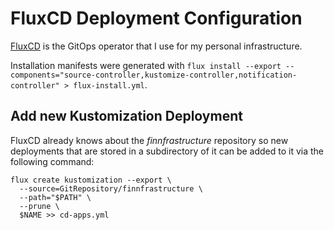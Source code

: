 # FluxCD Deployment Configuration

[FluxCD](https://fluxcd.io/) is the GitOps operator that I use for my personal infrastructure.

Installation manifests were generated with `flux install --export --components="source-controller,kustomize-controller,notification-controller" > flux-install.yml`.

## Add new Kustomization Deployment

FluxCD already knows about the *finnfrastructure* repository so new deployments that are stored in a subdirectory of it can be added to it via the following command:

```shell
flux create kustomization --export \
  --source=GitRepository/finnfrastructure \
  --path="$PATH" \
  --prune \
  $NAME >> cd-apps.yml
```
